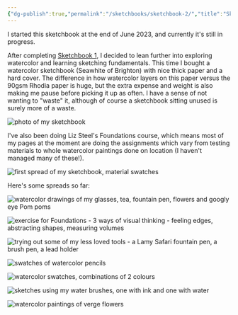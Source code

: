 ```yaml
---
{"dg-publish":true,"permalink":"/sketchbooks/sketchbook-2/","title":"Sketchbook 2","tags":["sketchbooks","art"],"created":"2023-09-21T21:31:31.552+08:00","updated":"2023-11-01T15:05:13.894+08:00"}
---
```



I started this sketchbook at the end of June 2023, and currently it's still in progress.

After completing [Sketchbook 1](sketchbooks/Sketchbook%201.md), I decided to lean further into exploring watercolor and learning sketching fundamentals. This time I bought a watercolor sketchbook (Seawhite of Brighton) with nice thick paper and a hard cover. The difference in how watercolor layers on this paper versus the 90gsm Rhodia paper is huge, but the extra expense and weight is also making me pause before picking it up as often. I have a sense of not wanting to "waste" it, although of course a sketchbook sitting unused is surely more of a waste. 

 ![photo of my sketchbook](/img/user/assets/IMG_0155.jpeg)

I've also been doing Liz Steel's Foundations course, which means most of my pages at the moment are doing the assignments which vary from testing materials to whole watercolor paintings done on location (I haven't managed many of these!). 

![first spread of my sketchbook, material swatches](/img/user/assets/IMG_0156.jpeg)

Here's some spreads so far:

![watercolor drawings of my glasses, tea, fountain pen, flowers and googly eye Pom poms](/img/user/assets/IMG_0157.jpeg)

![exercise for Foundations - 3 ways of visual thinking - feeling edges, abstracting shapes, measuring volumes](/img/user/assets/IMG_0158.jpeg)

![trying out some of my less loved tools - a Lamy Safari fountain pen, a brush pen, a lead holder](/img/user/assets/IMG_0159.jpeg)

![swatches of watercolor pencils](/img/user/assets/IMG_0160.jpeg)

![watercolor swatches, combinations of 2 colours](/img/user/assets/IMG_0161.jpeg)

![sketches using my water brushes, one with ink and one with water](/img/user/assets/IMG_0162.jpeg)

![watercolor paintings of verge flowers](/img/user/assets/IMG_0163.jpeg)

